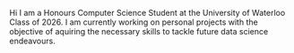 Hi I am a Honours Computer Science Student at the University of Waterloo Class of 2026.
I am currently working on personal projects with the objective of aquiring the necessary skills to tackle future data science endeavours.
